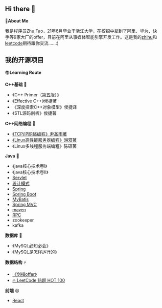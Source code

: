 ## Hi there 👋

:information_desk_person:**About Me**

我是程序员Zhu Tao，21年6月毕业于浙江大学，在校招中拿到了阿里、华为、快手等9家大厂的offer，目前在阿里从事媒体智能引擎开发工作。这是我的[zhihu](https://www.zhihu.com/people/zhu-que-si-61)和[leetcode](https://leetcode-cn.com/u/zhu-que-3/)期待跟你交流……:)


## 我的开源项目

:books:**Learning Route**


**C++基础** 🔭

- 《C++ Primer（第五版）》
- 《Effective C++》侯捷著
- 《深度探索C++对象模型》侯捷译
- 《STL源码剖析》侯捷著

**C++网络编程** 🤔

- [《TCP/IP网络编程》尹圣雨著](https://github.com/zzzzhuque/TCP-IP)
- [《Linux高性能服务器编程》游双著](https://github.com/zzzzhuque/highPerformanceLinuxServer)
- 《Linux多线程服务端编程》陈硕著

**Java** 🌱

- 《java核心技术卷I》
- 《java核心技术卷II》
- [Servlet](https://github.com/zzzzhuque/learningServlet)
- [设计模式](https://github.com/zzzzhuque/designPattern)
- [Spring](https://github.com/zzzzhuque/learnSpring)
- [Spring Boot](https://github.com/zzzzhuque/learnSpringBoot)
- [MyBatis](https://github.com/zzzzhuque/learnMybatis)
- [Spring MVC](https://github.com/zzzzhuque/leanrnSpringMVC)
- [maven](https://github.com/zzzzhuque/learnMaven)
- [RPC](https://github.com/zzzzhuque/learnRPC)
- zookeeper
- kafka

**数据库** 👯

- 《MySQL必知必会》
- 《MySQL是怎样运行的》

**数据结构** ⚡

- [《剑指offer》](https://leetcode-cn.com/problem-list/xb9nqhhg/)
- [🔥 LeetCode 热题 HOT 100](https://leetcode-cn.com/problem-list/2cktkvj/)

**前端** 😄

- [React](https://reactjs.org/tutorial/tutorial.html#before-we-start-the-tutorial)



<!-- **zzzzhuque/zzzzhuque** is a ✨ _special_ ✨ repository because its `README.md` (this file) appears on your GitHub profile.

Here are some ideas to get you started:

- 🔭 I’m currently working on ...
- 🌱 I’m currently learning ...
- 👯 I’m looking to collaborate on ...
- 🤔 I’m looking for help with ...
- 💬 Ask me about ...
- 📫 How to reach me: ...
- 😄 Pronouns: ...
- ⚡ Fun fact: ... -->

